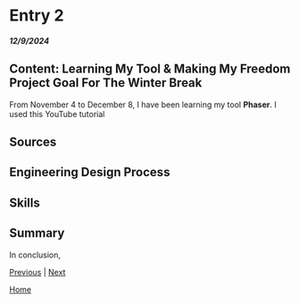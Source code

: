 # Entry 2
##### 12/9/2024

## Content: Learning My Tool & Making My Freedom Project Goal For The Winter Break

From November 4 to December 8, I have been learning my tool **Phaser**. I used this YouTube tutorial

## Sources

## Engineering Design Process

## Skills

## Summary
In conclusion,

[Previous](entry01.md) | [Next](entry03.md)

[Home](../README.md)
